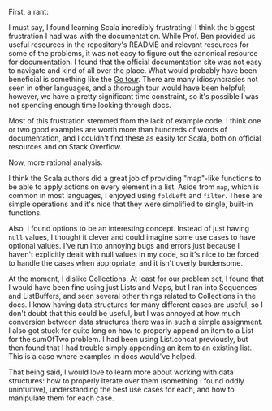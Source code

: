 First, a rant: 

I must say, I found learning Scala incredibly frustrating! I think the biggest
frustration I had was with the documentation. While Prof. Ben provided us useful
resources in the repository's README and relevant resources for some of the
problems, it was not easy to figure out the canonical resource for documentation.
I found that the official documentation site was not easy to navigate and kind
of all over the place. What would probably have been beneficial is something 
like the [Go tour](https://tour.golang.org/welcome/1). There are many 
idiosyncrasies not seen in other languages, and a thorough tour would have been
helpful; however, we have a pretty significant time constraint, so it's possible
I was not spending enough time looking through docs.

Most of this frustration stemmed from the lack of example code. I think one or 
two good  examples are worth more than hundreds of words of documentation,
and I couldn't find these as easily for Scala, both on official resources and
on Stack Overflow.

Now, more rational analysis:

I think the Scala authors did a great job of providing "map"-like functions to 
be able to apply actions on every element in a list.  Aside from `map`, which is
common in most languages, I enjoyed using `foldLeft` and `filter`. These are 
simple operations and it's nice that they were simplified to single, built-in
functions. 

Also, I found options to be an interesting concept. Instead of just having `null`
values, I thought it clever and could imagine some use cases to have
optional values. I've run into annoying bugs and errors just because I haven't
explicitly dealt with null values in my code, so it's nice to be forced to handle
the cases when appropriate, and it isn't overly burdensome. 

At the moment, I dislike Collections. At least for our problem set, I found that
I would have been fine using just Lists and Maps, but I ran into Sequences and
ListBuffers, and seen several other things related to Collections in the docs. 
I know having data structures for many different cases are useful, so I don't
doubt that this could be useful, but I was annoyed at how much conversion
between data structures there was in such a simple assignment.  I also got stuck
for quite long on how to properly append an item to a List for the
sumOfTwo problem.  I had been using List.concat previously, but then found that
I had trouble simply appending an item to an existing list. This is a case where
examples in docs would've helped. 

That being said, I would love to learn more about working with data structures:
how to properly iterate over them (something I found oddly unintuitive), 
understanding the best use cases for each, and how to manipulate them for each
case.

